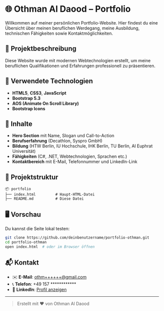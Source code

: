
# 🌐 Othman Al Daood – Portfolio

Willkommen auf meiner persönlichen Portfolio-Website. Hier findest du eine Übersicht über meinen beruflichen Werdegang, meine Ausbildung, technischen Fähigkeiten sowie Kontaktmöglichkeiten.

## 📄 Projektbeschreibung

Diese Website wurde mit modernen Webtechnologien erstellt, um meine beruflichen Qualifikationen und Erfahrungen professionell zu präsentieren.

## 🔧 Verwendete Technologien

- **HTML5**, **CSS3**, **JavaScript**
- **Bootstrap 5.3**
- **AOS (Animate On Scroll Library)**
- **Bootstrap Icons**

## 🧭 Inhalte

- **Hero Section** mit Name, Slogan und Call-to-Action
- **Berufserfahrung** (Decathlon, Syspro GmbH)
- **Bildung** (HTW Berlin, IU Hochschule, IHK Berlin, TU Berlin, Al Euphrat Universität)
- **Fähigkeiten** (C#, .NET, Webtechnologien, Sprachen etc.)
- **Kontaktbereich** mit E-Mail, Telefonnummer und LinkedIn-Link

## 📁 Projektstruktur

```
📦 portfolio
├── index.html         # Haupt-HTML-Datei
├── README.md          # Diese Datei
```

## 🖥️ Vorschau

Du kannst die Seite lokal testen:

```bash
git clone https://github.com/deinbenutzername/portfolio-othman.git
cd portfolio-othman
open index.html  # oder im Browser öffnen
```

## 📬 Kontakt

- ✉️ **E-Mail**: [othm++++++@gmail.com](mailto:othman3mm@gmail.com)
- 📞 **Telefon**: +49 157 ************
- 🔗 **LinkedIn**: [Profil anzeigen](https://linkedin.com/in/othman-al-daood-542bb4150)

---

> Erstellt mit ❤️ von Othman Al Daood
